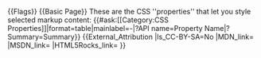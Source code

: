 {{Flags}}
{{Basic Page}}
These are the CSS ''properties'' that let you style selected markup content:
{{#ask:[[Category:CSS Properties]]|format=table|mainlabel=-|?API name=Property Name|?Summary=Summary}}
{{External_Attribution
|Is_CC-BY-SA=No
|MDN_link=
|MSDN_link=
|HTML5Rocks_link=
}}